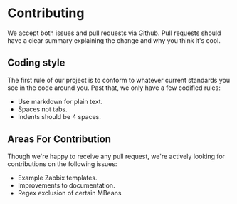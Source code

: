 # Contributing
We accept both issues and pull requests via Github. Pull requests should have a
clear summary explaining the change and why you think it's cool.

## Coding style
The first rule of our project is to conform to whatever current standards you
see in the code around you. Past that, we only have a few codified rules:

 * Use markdown for plain text.
 * Spaces not tabs.
 * Indents should be 4 spaces.

## Areas For Contribution

Though we're happy to receive any pull request, we're actively looking for
contributions on the following issues:

 * Example Zabbix templates.
 * Improvements to documentation.
 * Regex exclusion of certain MBeans
